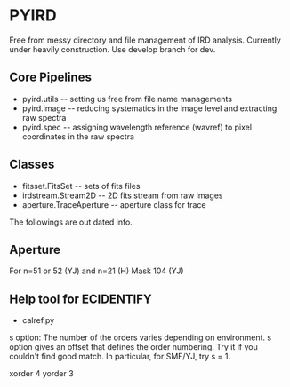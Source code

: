 # PYIRD

Free from messy directory and file management of IRD analysis.
Currently under heavily construction. Use develop branch for dev.


Core Pipelines
------------------

- pyird.utils -- setting us free from file name managements
- pyird.image -- reducing systematics in the image level and extracting raw spectra
- pyird.spec -- assigning wavelength reference (wavref) to pixel coordinates in the raw spectra


Classes
------------------

- fitsset.FitsSet --  sets of fits files 
- irdstream.Stream2D -- 2D fits stream from raw images
- aperture.TraceAperture -- aperture class for trace

The followings are out dated info.

Aperture
------------------------------

For n=51 or 52 (YJ) and n=21 (H)
Mask 104 (YJ) 


Help tool for ECIDENTIFY
--------------------------

- calref.py

s option: The number of the orders varies depending on environment. s option gives an offset that defines the order numbering. Try it if you couldn't find good match. In particular, for SMF/YJ, try s = 1.

xorder 4
yorder 3
